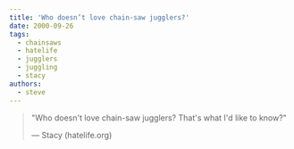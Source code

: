 ```yaml
---
title: 'Who doesn’t love chain-saw jugglers?'
date: 2000-09-26
tags:
  - chainsaws
  - hatelife
  - jugglers
  - juggling
  - stacy
authors:
  - steve
---
```


> "Who doesn't love chain-saw jugglers? That's what I'd like to know?"
>
> — Stacy (hatelife.org)
